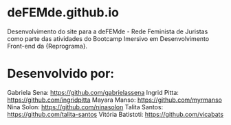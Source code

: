 # deFEMde.github.io

Desenvolvimento do site para a deFEMde - Rede Feminista de Juristas como parte das atividades do Bootcamp Imersivo em Desenvolvimento Front-end da {Reprograma}. 

# Desenvolvido por:

Gabriela Sena: https://github.com/gabrielassena
Ingrid Pitta: https://github.com/ingridpitta
Mayara Manso: https://github.com/myrmanso
Nina Solon: https://github.com/ninasolon
Talita Santos: https://github.com/talita-santos
Vitória Batistoti: https://github.com/vicabats
